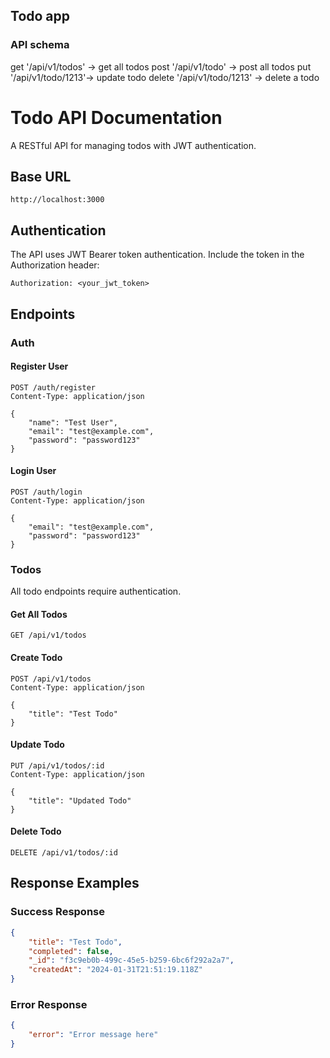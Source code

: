 ## Todo app

### API schema
get '/api/v1/todos' -> get all todos
post '/api/v1/todo' -> post all todos
put '/api/v1/todo/1213'-> update todo
delete '/api/v1/todo/1213' -> delete a todo

# Todo API Documentation

A RESTful API for managing todos with JWT authentication.

## Base URL
```
http://localhost:3000
```

## Authentication
The API uses JWT Bearer token authentication. Include the token in the Authorization header:
```
Authorization: <your_jwt_token>
```

## Endpoints

### Auth

#### Register User
```http
POST /auth/register
Content-Type: application/json

{
    "name": "Test User",
    "email": "test@example.com",
    "password": "password123"
}
```

#### Login User
```http
POST /auth/login
Content-Type: application/json

{
    "email": "test@example.com",
    "password": "password123"
}
```

### Todos
All todo endpoints require authentication.

#### Get All Todos
```http
GET /api/v1/todos
```

#### Create Todo
```http
POST /api/v1/todos
Content-Type: application/json

{
    "title": "Test Todo"
}
```

#### Update Todo
```http
PUT /api/v1/todos/:id
Content-Type: application/json

{
    "title": "Updated Todo"
}
```

#### Delete Todo
```http
DELETE /api/v1/todos/:id
```

## Response Examples

### Success Response
```json
{
    "title": "Test Todo",
    "completed": false,
    "_id": "f3c9eb0b-499c-45e5-b259-6bc6f292a2a7",
    "createdAt": "2024-01-31T21:51:19.118Z"
}
```

### Error Response
```json
{
    "error": "Error message here"
}
```
```
